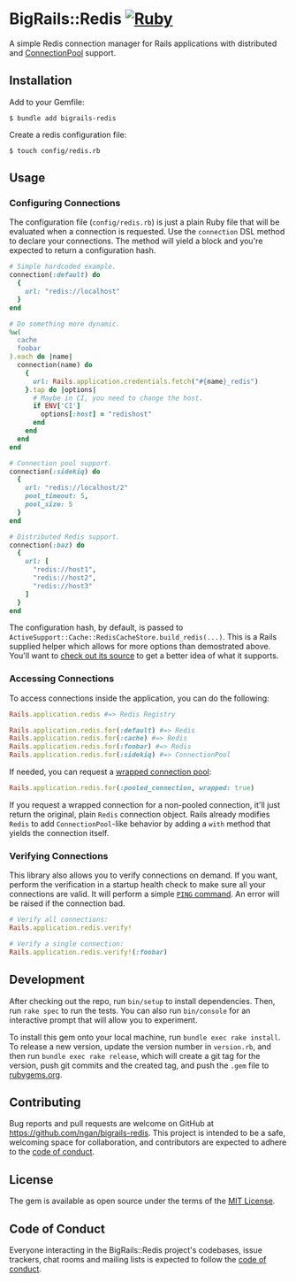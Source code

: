 # BigRails::Redis [![Ruby](https://github.com/BigRails/bigrails-redis/actions/workflows/main.yml/badge.svg)](https://github.com/BigRails/bigrails-redis/actions/workflows/main.yml)

A simple Redis connection manager for Rails applications with distributed and [ConnectionPool](https://github.com/mperham/connection_pool) support.

## Installation

Add to your Gemfile:

    $ bundle add bigrails-redis

Create a redis configuration file:

    $ touch config/redis.rb

## Usage

### Configuring Connections

The configuration file (`config/redis.rb`) is just a plain Ruby file that will be evaluated when a connection is requested. Use the `connection` DSL method to declare your connections. The method will yield a block and you're expected to return a configuration hash.

```ruby
# Simple hardcoded example.
connection(:default) do
  {
    url: "redis://localhost"
  }
end

# Do something more dynamic.
%w(
  cache
  foobar
).each do |name|
  connection(name) do
    {
      url: Rails.application.credentials.fetch("#{name}_redis")
    }.tap do |options|
      # Maybe in CI, you need to change the host.
      if ENV['CI']
        options[:host] = "redishost"
      end
    end
  end
end

# Connection pool support.
connection(:sidekiq) do
  {
    url: "redis://localhost/2"
    pool_timeout: 5,
    pool_size: 5
  }
end

# Distributed Redis support.
connection(:baz) do
  {
    url: [
      "redis://host1",
      "redis://host2",
      "redis://host3"
    ]
  }
end
```

The configuration hash, by default, is passed to `ActiveSupport::Cache::RedisCacheStore.build_redis(...)`. This is a Rails supplied helper which allows for more options than demostrated above. You'll want to [check out its source](https://github.com/rails/rails/blob/main/activesupport/lib/active_support/cache/redis_cache_store.rb#L77-L100) to get a better idea of what it supports.

### Accessing Connections

To access connections inside the application, you can do the following:

```ruby
Rails.application.redis #=> Redis Registry

Rails.application.redis.for(:default) #=> Redis
Rails.application.redis.for(:cache) #=> Redis
Rails.application.redis.for(:foobar) #=> Redis
Rails.application.redis.for(:sidekiq) #=> ConnectionPool
```

If needed, you can request a [wrapped connection pool](https://github.com/mperham/connection_pool#migrating-to-a-connection-pool):

```ruby
Rails.application.redis.for(:pooled_connection, wrapped: true)
```

If you request a wrapped connection for a non-pooled connection, it'll just return the original, plain `Redis` connection object. Rails already modifies `Redis` to add `ConnectionPool`-like behavior by adding a `with` method that yields the connection itself.

### Verifying Connections

This library also allows you to verify connections on demand. If you want, perform the verification in a startup health check to make sure all your connections are valid. It will perform a simple [`PING` command](https://redis.io/commands/PING). An error will be raised if the connection bad.

```ruby
# Verify all connections:
Rails.application.redis.verify!

# Verify a single connection:
Rails.application.redis.verify!(:foobar)
```

## Development

After checking out the repo, run `bin/setup` to install dependencies. Then, run `rake spec` to run the tests. You can also run `bin/console` for an interactive prompt that will allow you to experiment.

To install this gem onto your local machine, run `bundle exec rake install`. To release a new version, update the version number in `version.rb`, and then run `bundle exec rake release`, which will create a git tag for the version, push git commits and the created tag, and push the `.gem` file to [rubygems.org](https://rubygems.org).

## Contributing

Bug reports and pull requests are welcome on GitHub at https://github.com/ngan/bigrails-redis. This project is intended to be a safe, welcoming space for collaboration, and contributors are expected to adhere to the [code of conduct](https://github.com/ngan/bigrails-redis/blob/master/CODE_OF_CONDUCT.md).

## License

The gem is available as open source under the terms of the [MIT License](https://opensource.org/licenses/MIT).

## Code of Conduct

Everyone interacting in the BigRails::Redis project's codebases, issue trackers, chat rooms and mailing lists is expected to follow the [code of conduct](https://github.com/ngan/bigrails-redis/blob/master/CODE_OF_CONDUCT.md).
